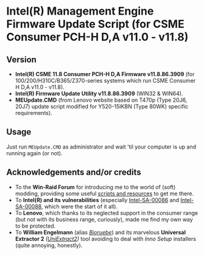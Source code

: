 # Intel(R) Management Engine Firmware Update Script (for CSME Consumer PCH-H D,A v11.0 - v11.8)

## Version
- **Intel(R) CSME 11.8 Consumer PCH-H D,A Firmware v11.8.86.3909** (for 100/200/H310C/B365/Z370-series systems which run CSME Consumer H D,A v11.0 - v11.8).
- **Intel(R) Firmware Update Utility v11.8.86.3909** (WIN32 & WIN64).
- **MEUpdate.CMD** (from Lenovo website based on T470p (Type 20J6, 20J7) update script modified for Y520-15IKBN (Type 80WK) specific requirements).

## Usage
Just run `MEUpdate.CMD` as administrator and wait 'til your computer is up and running again (or not).

## Acknowledgements and/or credits
- To the **Win-Raid Forum** for introducing me to the world of (soft) modding, providing some useful [scripts and resources](https://www.win-raid.com/t596f39-Intel-Converged-Security-Management-Engine-Drivers-Firmware-and-Tools.html) to get me there.
- To **Intel(R) and its vulnerabilities** (especially [Intel-SA-00086](https://www.intel.com/content/www/us/en/security-center/advisory/intel-sa-00086.html) and [Intel-SA-00088](https://www.intel.com/content/www/us/en/security-center/advisory/intel-sa-00088.html), which were the start of it all).
- To **Lenovo**, which thanks to its neglected support in the consumer range (but not with its business range, curiously), made me find my own way to be protected.
- To **William Engelmann** (alias [_Bioruebe_](https://github.com/Bioruebe)) and its marvelous **Universal Extractor 2** _([UniExtract2](https://github.com/Bioruebe/UniExtract2))_ tool avoiding to deal with _Inno Setup_ installers (quite annoying, honestly).